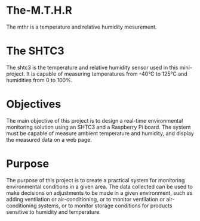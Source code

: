 # The-M.T.H.R
The mthr is a temperature and relative humidity mesurement.
# The SHTC3
The shtc3 is the temperature and relative humidity sensor used in this mini-project.
It is capable of measuring temperatures from -40°C to 125°C and humidities from 0 to 100%.
# Objectives
The main objective of this project is to design a real-time environmental monitoring solution using an SHTC3 and a Raspberry Pi board.
The system must be capable of measure ambient temperature and humidity, and display the measured data on a web page.
# Purpose
The purpose of this project is to create a practical system for monitoring environmental conditions in a given area.
The data collected can be used to make decisions on adjustments to be made in a given environment, such as adding ventilation or air-conditioning, or to monitor ventilation or air-conditioning systems, or to monitor storage conditions for products
sensitive to humidity and temperature.
